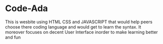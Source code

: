 # Code-Ada
This is wesbite using HTML CSS and JAVASCRIPT that would help peers choose there coding language and would get to learn the syntax. It moreover focuses on decent User Interface inorder to make learning better and fun
